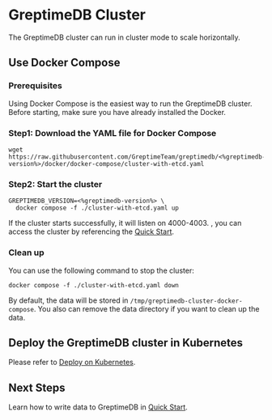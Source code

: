 # GreptimeDB Cluster

The GreptimeDB cluster can run in cluster mode to scale horizontally.

## Use Docker Compose

###  Prerequisites

Using Docker Compose is the easiest way to run the GreptimeDB cluster. Before starting, make sure you have already installed the Docker.

### Step1: Download the YAML file for Docker Compose

```
wget https://raw.githubusercontent.com/GreptimeTeam/greptimedb/<%greptimedb-version%>/docker/docker-compose/cluster-with-etcd.yaml
```

### Step2: Start the cluster

```
GREPTIMEDB_VERSION=<%greptimedb-version%> \
  docker compose -f ./cluster-with-etcd.yaml up 
```

If the cluster starts successfully, it will listen on 4000-4003. , you can access the cluster by referencing the [Quick Start](../quick-start.md).

### Clean up

You can use the following command to stop the cluster:

```
docker compose -f ./cluster-with-etcd.yaml down
```

By default, the data will be stored in `/tmp/greptimedb-cluster-docker-compose`. You also can remove the data directory if you want to clean up the data.

## Deploy the GreptimeDB cluster in Kubernetes

Please refer to [Deploy on Kubernetes](/user-guide/operations/deploy-on-kubernetes/overview.md).

## Next Steps

Learn how to write data to GreptimeDB in [Quick Start](../quick-start.md).
